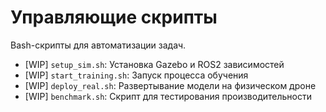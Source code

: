 # Управляющие скрипты
Bash-скрипты для автоматизации задач.

- [WIP] `setup_sim.sh`: Установка Gazebo и ROS2 зависимостей
- [WIP] `start_training.sh`: Запуск процесса обучения
- [WIP] `deploy_real.sh`: Развертывание модели на физическом дроне
- [WIP] `benchmark.sh`: Скрипт для тестирования производительности